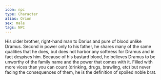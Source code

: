```yaml
---
icon: npc
type: Character
alias: Orion
sex: male
tags: NPC
---
```


His older brother, right-hand man to Darius and pure of blood unlike Dramus. Second in power only to his father, he shares many of the same qualities that he does, but does not harbor any softness for Dramus and in fact despises him. Because of his bastard blood, he believes Dramus to be unworthy of the family name and the power that comes with it. Filled with more vices than you can count (drinking, drugs, brawling, etc) but never facing the consequences of them, he is the definition of spoiled noble brat.